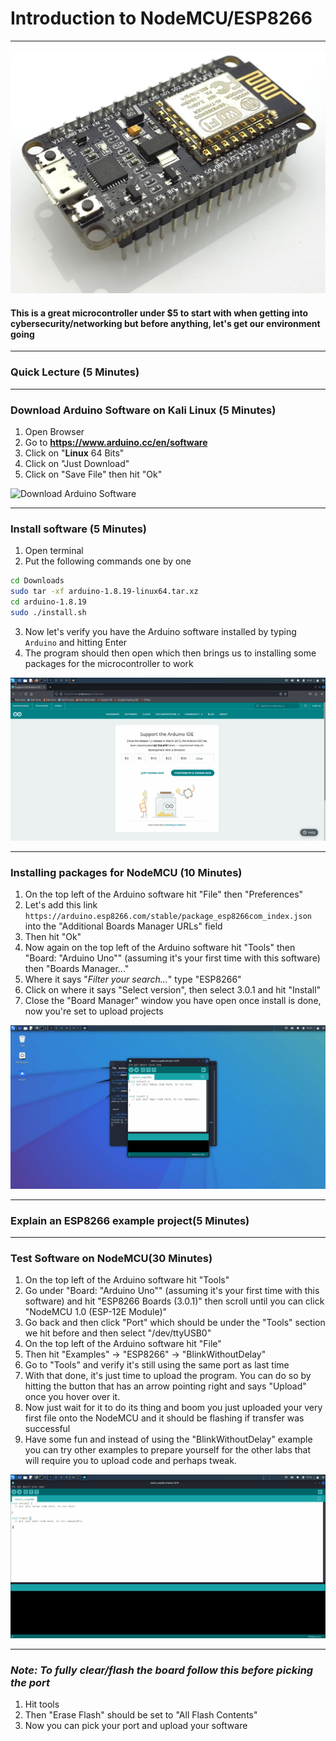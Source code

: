 # **Introduction to NodeMCU/ESP8266**
---
![NodeMCU](media/NodeMCU.jpg)

#### This is a great microcontroller under $5 to start with when getting into cybersecurity/networking but before anything, let's get our environment going  

---

### Quick Lecture (5 Minutes)

---

### Download Arduino Software on Kali Linux (5 Minutes)
1. Open Browser
2. Go to **https://www.arduino.cc/en/software**
3. Click on "**Linux** 64 Bits"
4. Click on "Just Download"
5. Click on "Save File" then hit "Ok"

![Download Arduino Software](media/DownloadArduinoSoftware.gif)

---

### Install software (5 Minutes)
1. Open terminal
2. Put the following commands one by one  
```bash
cd Downloads
sudo tar -xf arduino-1.8.19-linux64.tar.xz
cd arduino-1.8.19
sudo ./install.sh
```
3. Now let's verify you have the Arduino software installed by typing ``Arduino`` and hitting Enter
4. The program should then open which then brings us to installing some packages for the microcontroller to work

![Install Arduino Software](media/InstallArduinoSoftware.gif)

---

### Installing packages for NodeMCU (10 Minutes)
1. On the top left of the Arduino software hit "File" then "Preferences"
2. Let's add this link ``https://arduino.esp8266.com/stable/package_esp8266com_index.json`` into the "Additional Boards Manager URLs" field
3. Then hit "Ok"
4. Now again on the top left of the Arduino software hit "Tools" then "Board: "Arduino Uno"" (assuming it's your first time with this software) then "Boards Manager..."
5. Where it says "*Filter your search...*" type "ESP8266"
6. Click on where it says "Select version", then select 3.0.1 and hit "Install"
7. Close the "Board Manager" window you have open once install is done, now you're set to upload projects

![Install Packages](media/InstallPackages.gif)

---

### Explain an ESP8266 example project(5 Minutes)

---

### Test Software on NodeMCU(30 Minutes)
1. On the top left of the Arduino software hit "Tools"
2. Go under "Board: "Arduino Uno"" (assuming it's your first time with this software) and hit "ESP8266 Boards (3.0.1)" then scroll until you can click "NodeMCU 1.0 (ESP-12E Module)"
3. Go back and then click "Port" which should be under the "Tools" section we hit before and then select "/dev/ttyUSB0"
4. On the top left of the Arduino software hit "File"
5. Then hit "Examples" -> "ESP8266" -> "BlinkWithoutDelay"
6. Go to "Tools" and verify it's still using the same port as last time
7. With that done, it's just time to upload the program. You can do so by hitting the button that has an arrow pointing right and says "Upload" once you hover over it.
8. Now just wait for it to do its thing and boom you just uploaded your very first file onto the NodeMCU and it should be flashing if transfer was successful
9. Have some fun and instead of using the "BlinkWithoutDelay" example you can try other examples to prepare yourself for the other labs that will require you to upload code and perhaps tweak.

![Test Software](media/TestSoftware.gif)

---

### *Note: To fully clear/flash the board follow this before picking the port*
1. Hit tools
2. Then "Erase Flash" should be set to "All Flash Contents"
3. Now you can pick your port and upload your software
